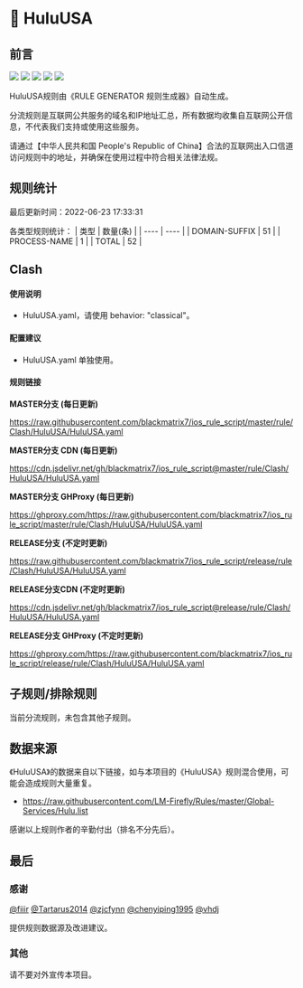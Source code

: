 # 🧸 HuluUSA

## 前言

![](https://shields.io/badge/-移除重复规则-ff69b4) ![](https://shields.io/badge/-DOMAIN与DOMAIN--SUFFIX合并-green) ![](https://shields.io/badge/-DOMAIN--SUFFIX间合并-critical) ![](https://shields.io/badge/-DOMAIN--SUFFIX与DOMAIN--KEYWORD合并-blue) ![](https://shields.io/badge/-IP--CIDR(6)合并-blueviolet) 

HuluUSA规则由《RULE GENERATOR 规则生成器》自动生成。

分流规则是互联网公共服务的域名和IP地址汇总，所有数据均收集自互联网公开信息，不代表我们支持或使用这些服务。

请通过【中华人民共和国 People's Republic of China】合法的互联网出入口信道访问规则中的地址，并确保在使用过程中符合相关法律法规。

## 规则统计

最后更新时间：2022-06-23 17:33:31

各类型规则统计：
| 类型 | 数量(条)  | 
| ---- | ----  |
| DOMAIN-SUFFIX | 51  | 
| PROCESS-NAME | 1  | 
| TOTAL | 52  | 


## Clash 

#### 使用说明
- HuluUSA.yaml，请使用 behavior: "classical"。

#### 配置建议
- HuluUSA.yaml 单独使用。

#### 规则链接
**MASTER分支 (每日更新)**

https://raw.githubusercontent.com/blackmatrix7/ios_rule_script/master/rule/Clash/HuluUSA/HuluUSA.yaml

**MASTER分支 CDN (每日更新)**

https://cdn.jsdelivr.net/gh/blackmatrix7/ios_rule_script@master/rule/Clash/HuluUSA/HuluUSA.yaml

**MASTER分支 GHProxy (每日更新)**

https://ghproxy.com/https://raw.githubusercontent.com/blackmatrix7/ios_rule_script/master/rule/Clash/HuluUSA/HuluUSA.yaml

**RELEASE分支 (不定时更新)**

https://raw.githubusercontent.com/blackmatrix7/ios_rule_script/release/rule/Clash/HuluUSA/HuluUSA.yaml

**RELEASE分支CDN (不定时更新)**

https://cdn.jsdelivr.net/gh/blackmatrix7/ios_rule_script@release/rule/Clash/HuluUSA/HuluUSA.yaml

**RELEASE分支 GHProxy (不定时更新)**

https://ghproxy.com/https://raw.githubusercontent.com/blackmatrix7/ios_rule_script/release/rule/Clash/HuluUSA/HuluUSA.yaml

## 子规则/排除规则


当前分流规则，未包含其他子规则。

## 数据来源

《HuluUSA》的数据来自以下链接，如与本项目的《HuluUSA》规则混合使用，可能会造成规则大量重复。

- https://raw.githubusercontent.com/LM-Firefly/Rules/master/Global-Services/Hulu.list


感谢以上规则作者的辛勤付出（排名不分先后）。

## 最后

### 感谢

[@fiiir](https://github.com/fiiir) [@Tartarus2014](https://github.com/Tartarus2014) [@zjcfynn](https://github.com/zjcfynn) [@chenyiping1995](https://github.com/chenyiping1995) [@vhdj](https://github.com/vhdj)

提供规则数据源及改进建议。

### 其他

请不要对外宣传本项目。
